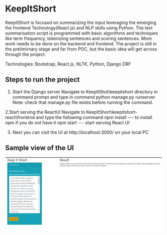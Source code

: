# KeepItShort
KeepItShort is focused on summarizing the input leveraging the emerging the frontend Technology(React.js) and NLP skills using Python. The text summarisation script is programmed with basic algorithms and techniques like term frequency, tokenizing sentences and scoring sentences. More work needs to be done on the backend and frontend. The project is still in the prelimirnary stage and far from POC, but the basic idea will get across through the project.

Technologies: Bootstrap, React.js, NLTK, Python, Django DRF

Steps to run the project
------------------------
1. Start the Django server
Navigate to KeepItShot\keepitshort directory in command prompt and type in command python manage.py runserver
Note: check that manage.py file exists before running the command.

2.Start serving the ReactUI
    Navigate to KeepItShort\keepitshort-react\frontend and type the following command
    npm install --- to install npm if you do not have it
    npm start --- start serving React UI
    
3. Next you can visit the UI at http://localhost:3000/ on your local PC

Sample view of the UI
-----------------------------
![UI for TextSummarizer](https://github.com/sanghvip/KeepItShort/blob/master/UI.PNG)
